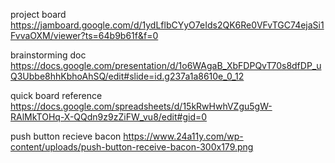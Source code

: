 project board
https://jamboard.google.com/d/1ydLflbCYyO7eIds2QK6Re0VFvTGC74ejaSi1FvvaOXM/viewer?ts=64b9b61f&f=0

brainstorming doc
https://docs.google.com/presentation/d/1o6WAgaB_XbFDPQvT70s8dfDP_uQ3Ubbe8hhKbhoAhSQ/edit#slide=id.g237a1a8610e_0_12


quick board reference
https://docs.google.com/spreadsheets/d/15kRwHwhVZgu5gW-RAlMkTOHq-X-QQdn9z9zZiFW_vu8/edit#gid=0

push button recieve bacon
https://www.24a11y.com/wp-content/uploads/push-button-receive-bacon-300x179.png